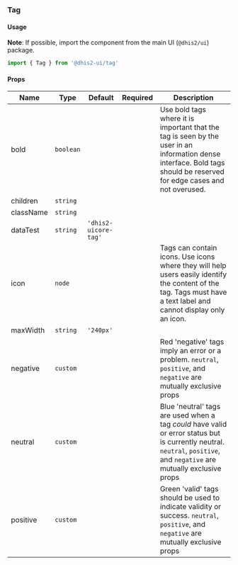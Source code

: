 ### Tag

#### Usage

**Note**: If possible, import the component from the main UI (`@dhis2/ui`) package.

```js
import { Tag } from '@dhis2-ui/tag'
```

#### Props

| Name      | Type      | Default              | Required | Description                                                                                                                                                             |
| --------- | --------- | -------------------- | -------- | ----------------------------------------------------------------------------------------------------------------------------------------------------------------------- |
| bold      | `boolean` |                      |          | Use bold tags where it is important that the tag is seen by the user in an information dense interface. Bold tags should be reserved for edge cases and not overused.   |
| children  | `string`  |                      |          |                                                                                                                                                                         |
| className | `string`  |                      |          |                                                                                                                                                                         |
| dataTest  | `string`  | `'dhis2-uicore-tag'` |          |                                                                                                                                                                         |
| icon      | `node`    |                      |          | Tags can contain icons. Use icons where they will help users easily identify the content of the tag. Tags must have a text label and cannot display only an icon.       |
| maxWidth  | `string`  | `'240px'`            |          |                                                                                                                                                                         |
| negative  | `custom`  |                      |          | Red 'negative' tags imply an error or a problem. `neutral`, `positive`, and `negative` are mutually exclusive props                                                     |
| neutral   | `custom`  |                      |          | Blue 'neutral' tags are used when a tag _could_ have valid or error status but is currently neutral. `neutral`, `positive`, and `negative` are mutually exclusive props |
| positive  | `custom`  |                      |          | Green 'valid' tags should be used to indicate validity or success. `neutral`, `positive`, and `negative` are mutually exclusive props                                   |
